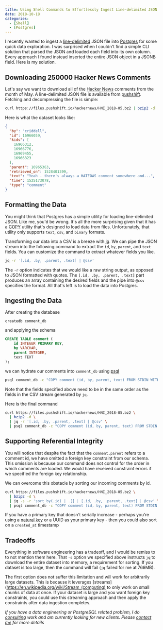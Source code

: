```yaml
---
title: Using Shell Commands to Effortlessly Ingest Line-delimited JSON into PostgreSQL
date: 2018-10-18
categories:
  - [Shell]
  - [Postgres]
---
```


I recently wanted to ingest a [line-delimited](https://en.wikipedia.org/wiki/JSON_streaming#Line-delimited_JSON) JSON file into [Postgres](https://www.postgresql.org/) for some quick data exploration. I was surprised when I couldn't find a simple CLI solution that parsed the JSON and loaded each field into its own column. Every approach I found instead inserted the entire JSON object in a JSONB field. Here is my solution.

<!-- more -->

## Downloading 250000 Hacker News Comments

Let's say we want to download all of the [Hacker News](https://news.ycombinator.com/) comments from the month of May. A line-delimited JSON file is available from [pushshift](https://files.pushshift.io/hackernews/HNI_2018-05.bz2). Fetching and decompressing the file is simple:

```bash
curl https://files.pushshift.io/hackernews/HNI_2018-05.bz2 | bzip2 -d
```

Here is what the dataset looks like:

```JSON
{
  "by": "criddell",
  "id": 16966059,
  "kids": [
    16966312,
    16966776,
    16969455,
    16966323
  ],
  "parent": 16965363,
  "retrieved_on": 1528401399,
  "text": "Yeah - there's always a HATEOAS comment somewhere and...",
  "time": 1525173078,
  "type": "comment"
}
```

## Formatting the Data

You might think that Postgres has a simple utility for loading line-delimited JSON. Like me, you'd be wrong. It's all the more surprising given that it has a [COPY](https://www.postgresql.org/docs/current/static/sql-copy.html) utility that's designed to load data from files. Unfortunately, that utility only supports `text`, `csv`, and `binary` formats.

Transforming our data into a CSV is a breeze with [jq](https://stedolan.github.io/jq/). We can pipe the JSON stream into the following command to extract the `id`, `by`, `parent`, and `text` fields. You can customize the command to extract whatever fields you like.

```bash
jq -r '[.id, .by, .parent, .text] | @csv'
```

The `-r` option indicates that we would like a raw string output, as opposed to JSON formatted with quotes. The `[.id, .by, .parent, .text]` part produces an array containing the desired fields and the pipe into `@csv` specifies the format. All that's left is to load the data into Postgres.

## Ingesting the Data

After creating the database

`createdb comment_db`

and applying the schema

```SQL
CREATE TABLE comment (
    id INTEGER PRIMARY KEY,
    by VARCHAR,
    parent INTEGER,
    text TEXT
);
```

we can hydrate our comments into `comment_db` using [psql](https://www.postgresql.org/docs/current/static/app-psql.html)

```bash
psql comment_db -c "COPY comment (id, by, parent, text) FROM STDIN WITH (FORMAT CSV)"
```

Note that the fields specified above need to be in the same order as the fields in the CSV stream generated by `jq`.

Here is the final command

```bash
curl https://files.pushshift.io/hackernews/HNI_2018-05.bz2 \
  | bzip2 -d \
  | jq -r '[.id, .by, .parent, .text] | @csv' \
  | psql comment_db -c "COPY comment (id, by, parent, text) FROM STDIN WITH (FORMAT CSV)"
```

## Supporting Referential Integrity

You will notice that despite the fact that the `comment.parent` refers to a comment id, we have omitted a foreign key constraint from our schema. This omission is because our command does not control for the order in which comments are loaded. We would have received constraint errors if we specified the foreign key relationship.

We can overcome this obstacle by sorting our incoming comments by id.

```bash
curl https://files.pushshift.io/hackernews/HNI_2018-05.bz2 \
  | bzip2 -d \
  | jq -s -r 'sort_by(.id) | .[] | [.id, .by, .parent, .text] | @csv' \
  | psql comment_db -c "COPY comment (id, by, parent, text) FROM STDIN WITH (FORMAT CSV)"
```

If you have a primary key that doesn't serially increase - perhaps you're using a [natural key](https://en.wikipedia.org/wiki/Natural_key) or a UUID as your primary key - then you could also sort on a `created_at` timestamp

## Tradeoffs

Everything in software engineering has a tradeoff, and I would be remiss to to not mention them here. That `-s` option we specified above instructs `jq` to download the entire dataset into memory, a requirement for sorting. If you dataset is too large, then the command will fail (`jq` failed for me at 769MB).

The first option does not suffer this limitation and will work for arbitrarily large datasets. This is because it leverages [streams](https://en.wikipedia.org/wiki/Stream_(computing) to only work on small chunks of data at once. If your dataset is large and you want foreign key constraints, you could use this streaming approach and then apply the constraints after data ingestion completes.

_If you have a data engineering or PostgreSQL related problem, I do [consulting](/hire-me) work and am currently looking for new clients. Please [contact me](mailto:nick@nickdrane.com) for more details_
